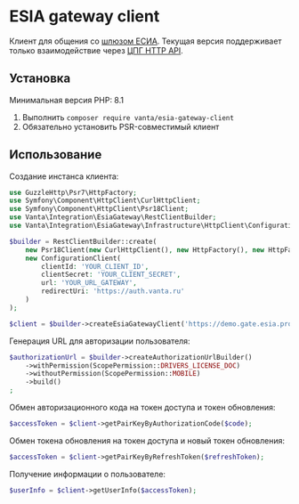# ESIA gateway client

Клиент для общения со [шлюзом ЕСИА](https://wiki.esia.pro). Текущая версия поддерживает только взаимодействие через [ЦПГ HTTP API](https://wiki.esia.pro/docs/esia-gw/for-developers/sentinel-cpg/).

## Установка

Минимальная версия PHP: 8.1

1. Выполнить `composer require vanta/esia-gateway-client`
2. Обязательно установить PSR-совместимый клиент

## Использование

Создание инстанса клиента:

```php
use GuzzleHttp\Psr7\HttpFactory;
use Symfony\Component\HttpClient\CurlHttpClient;
use Symfony\Component\HttpClient\Psr18Client;
use Vanta\Integration\EsiaGateway\RestClientBuilder;
use Vanta\Integration\EsiaGateway\Infrastructure\HttpClient\ConfigurationClient;

$builder = RestClientBuilder::create(
    new Psr18Client(new CurlHttpClient(), new HttpFactory(), new HttpFactory()),
    new ConfigurationClient(
        clientId: 'YOUR_CLIENT_ID',
        clientSecret: 'YOUR_CLIENT_SECRET',
        url: 'YOUR_URL_GATEWAY',
        redirectUri: 'https://auth.vanta.ru'
    )
);

$client = $builder->createEsiaGatewayClient('https://demo.gate.esia.pro', 'https://pos-credit.ru');
```

Генерация URL для авторизации пользователя:

```php
$authorizationUrl = $builder->createAuthorizationUrlBuilder()
    ->withPermission(ScopePermission::DRIVERS_LICENSE_DOC)
    ->withoutPermission(ScopePermission::MOBILE)
    ->build()
;
```

Обмен авторизационного кода на токен доступа и токен обновления:

```php
$accessToken = $client->getPairKeyByAuthorizationCode($code);
```

Обмен токена обновления на токен доступа и новый токен обновления:

```php
$accessToken = $client->getPairKeyByRefreshToken($refreshToken);
```

Получение информации о пользователе:

```php
$userInfo = $client->getUserInfo($accessToken);
```
